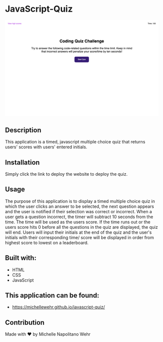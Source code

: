 # JavaScript-Quiz

![image](./assets/javascriptQuizScreenshot.png)

## Description
This application is a timed, javascript multiple choice quiz that returns users' scores with users' entered initials.

## Installation
Simply click the link to deploy the website to deploy the quiz.

## Usage 
The purpose of this application is to display a timed multiple choice quiz in which the user clicks an answer to be selected, the next question appears and the user is notified if their selection was correct or incorrect. When a user gets a question incorrect, the timer will subtract 10 seconds from the time. The time will be used as the users score. If the time runs out or the users score hits 0 before all the questions in the quiz are displayed, the quiz will end. Users will input their initials at the end of the quiz and the user's initials with their corresponding time/ score will be displayed in order from highest score to lowest on a leaderboard.

## Built with:

- HTML
- CSS
- JavaScript

## This application can be found: 
* https://michellewehr.github.io/javascript-quiz/

## Contribution
Made with ❤️ by Michelle Napolitano Wehr


